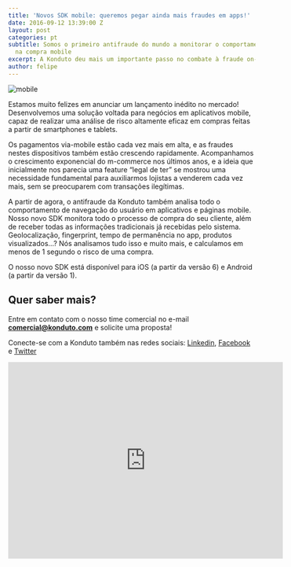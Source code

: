 ```yaml
---
title: 'Novos SDK mobile: queremos pegar ainda mais fraudes em apps!'
date: 2016-09-12 13:39:00 Z
layout: post
categories: pt
subtitle: Somos o primeiro antifraude do mundo a monitorar o comportamento de navegação
  na compra mobile
excerpt: A Konduto deu mais um importante passo no combate à fraude on-line!
author: felipe
---
```


![mobile](/images/160912-mobile.png) 

Estamos muito felizes em anunciar um lançamento inédito no mercado! Desenvolvemos uma solução voltada para negócios em aplicativos mobile, capaz de realizar uma análise de risco altamente eficaz em compras feitas a partir de smartphones e tablets. 

Os pagamentos via-mobile estão cada vez mais em alta, e as fraudes nestes dispositivos também estão crescendo rapidamente. Acompanhamos o crescimento exponencial do m-commerce nos últimos anos, e a ideia que inicialmente nos parecia uma feature “legal de ter” se mostrou uma necessidade fundamental para auxiliarmos lojistas a venderem cada vez mais, sem se preocuparem com transações ilegítimas. 

A partir de agora, o antifraude da Konduto também analisa todo o comportamento de navegação do usuário em aplicativos e páginas mobile. Nosso novo SDK monitora todo o processo de compra do seu cliente, além de receber todas as informações tradicionais já recebidas pelo sistema. Geolocalização, fingerprint, tempo de permanência no app, produtos visualizados…? Nós analisamos tudo isso e muito mais, e calculamos em menos de 1 segundo o risco de uma compra. 

O nosso novo SDK está disponível para iOS (a partir da versão 6) e Android (a partir da versão 1). 

## Quer saber mais? 

Entre em contato com o nosso time comercial no e-mail **comercial@konduto.com** e solicite uma proposta! 

Conecte-se com a Konduto também nas redes sociais: [Linkedin](https://www.linkedin.com/company/konduto), [Facebook](https://www.facebook.com/konduto) e [Twitter](https://twitter.com/Konduto_) 
 
<iframe src="https://www.facebook.com/plugins/video.php?href=https%3A%2F%2Fwww.facebook.com%2Fkonduto%2Fvideos%2F613187352119217%2F&show_text=1&width=560" width="560" height="400" style="border:none;overflow:hidden" scrolling="no" frameborder="0" allowTransparency="true"></iframe>